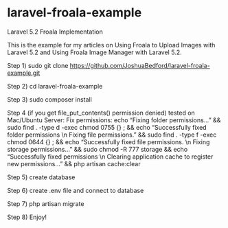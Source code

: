 # laravel-froala-example
Laravel 5.2 Froala Implementation
	
This is the example for my articles on Using Froala to Upload Images with Laravel 5.2 and Using Froala Image Manager with Laravel 5.2.

Step 1)
	sudo git clone https://github.com/JoshuaBedford/laravel-froala-example.git

Step 2)
	cd laravel-froala-example

Step 3)
	sudo composer install

Step 4 (if you get file_put_contents() permission denied) tested on Mac/Ubuntu Server:
Fix permissions:
	echo “Fixing folder permissions…” && sudo find . -type d -exec chmod 0755 {} \; && echo “Successfully fixed folder permissions \n Fixing file permissions.” && sudo find . -type f -exec chmod 0644 {} \; && echo “Successfully fixed file permissions. \n Fixing storage permissions…” && sudo chmod -R 777 storage && echo “Successfully fixed permissions \n Clearing application cache to register new permissions…” && php artisan cache:clear

Step 5)
	create database

Step 6)
	create .env file and connect to database

Step 7)
	php artisan migrate

Step 8)
	Enjoy!
